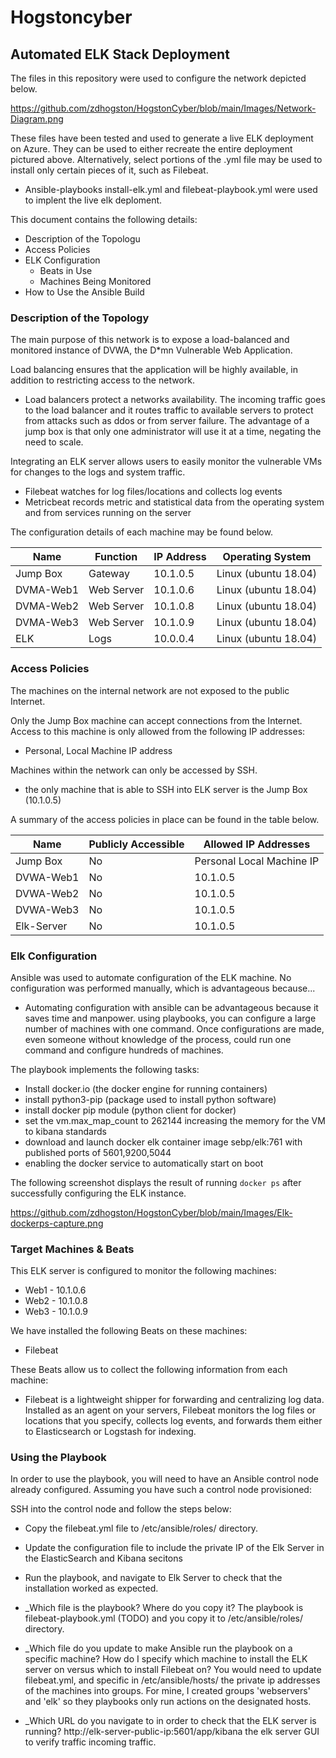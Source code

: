 # Hogstoncyber
## Automated ELK Stack Deployment

The files in this repository were used to configure the network depicted below.

https://github.com/zdhogston/HogstonCyber/blob/main/Images/Network-Diagram.png

These files have been tested and used to generate a live ELK deployment on Azure. They can be used to either recreate the entire deployment pictured above. Alternatively, select portions of the .yml file may be used to install only certain pieces of it, such as Filebeat.

  - Ansible-playbooks install-elk.yml and filebeat-playbook.yml were used to implent the live elk deploment. 

This document contains the following details:
- Description of the Topologu
- Access Policies
- ELK Configuration
  - Beats in Use
  - Machines Being Monitored
- How to Use the Ansible Build


### Description of the Topology

The main purpose of this network is to expose a load-balanced and monitored instance of DVWA, the D*mn Vulnerable Web Application.

Load balancing ensures that the application will be highly available, in addition to restricting access to the network.
- Load balancers protect a networks availability. The incoming traffic goes to the load balancer and it routes traffic to available servers to protect from attacks such as ddos or from server failure. The advantage of a jump box is that only one administrator will use it at a time, negating the need to scale. 

Integrating an ELK server allows users to easily monitor the vulnerable VMs for changes to the logs and system traffic.
- Filebeat watches for log files/locations and collects log events
- Metricbeat records metric and statistical data from the operating system and from services running on the server

The configuration details of each machine may be found below.

| Name          | Function | IP Address | Operating System |
|---------------|----------|------------|----------------------|
| Jump Box      | Gateway  | 10.1.0.5   | Linux (ubuntu 18.04) |
| DVMA-Web1     |Web Server| 10.1.0.6   | Linux (ubuntu 18.04) |
| DVMA-Web2     |Web Server| 10.1.0.8   | Linux (ubuntu 18.04) |
| DVMA-Web3     |Web Server| 10.1.0.9   | Linux (ubuntu 18.04) |
| ELK           |Logs      | 10.0.0.4   | Linux (ubuntu 18.04) |

### Access Policies

The machines on the internal network are not exposed to the public Internet. 

Only the Jump Box machine can accept connections from the Internet. Access to this machine is only allowed from the following IP addresses:
- Personal, Local Machine IP address 

Machines within the network can only be accessed by SSH.
- the only machine that is able to SSH into ELK server is the Jump Box (10.1.0.5)

A summary of the access policies in place can be found in the table below.

| Name      | Publicly Accessible | Allowed IP Addresses  |
|-----------|---------------------|-----------------------|
| Jump Box  |       No            | Personal Local Machine IP|
| DVWA-Web1 |       No            |         10.1.0.5         |
| DVWA-Web2 |       No            |         10.1.0.5         |
| DVWA-Web3 |       No            |         10.1.0.5         |
| Elk-Server|       No            |         10.1.0.5         |


### Elk Configuration

Ansible was used to automate configuration of the ELK machine. No configuration was performed manually, which is advantageous because...
- Automating configuration with ansible can be advantageous because it saves time and manpower. using playbooks, you can configure a large number of machines with one command. Once configurations are made, even someone without knowledge of the process, could run one command and configure hundreds of machines.

The playbook implements the following tasks:
- Install docker.io (the docker engine for running containers)
- install python3-pip (package used to install python software)
- install docker pip module (python client for docker)
- set the vm.max_map_count to 262144 increasing the memory for the VM to kibana standards
- download and launch docker elk container image sebp/elk:761 with published ports of 5601,9200,5044
- enabling the docker service to automatically start on boot

The following screenshot displays the result of running `docker ps` after successfully configuring the ELK instance.

https://github.com/zdhogston/HogstonCyber/blob/main/Images/Elk-dockerps-capture.png

### Target Machines & Beats
This ELK server is configured to monitor the following machines:
- Web1 - 10.1.0.6
- Web2 - 10.1.0.8
- Web3 - 10.1.0.9

We have installed the following Beats on these machines:
- Filebeat 

These Beats allow us to collect the following information from each machine:
- Filebeat is a lightweight shipper for forwarding and centralizing log data. Installed as an agent on your servers, Filebeat monitors the log files or locations that you specify, collects log events, and forwards them either to Elasticsearch or Logstash for indexing. 

### Using the Playbook
In order to use the playbook, you will need to have an Ansible control node already configured. Assuming you have such a control node provisioned: 

SSH into the control node and follow the steps below:
- Copy the filebeat.yml file to /etc/ansible/roles/ directory.
- Update the configuration file to include the private IP of the Elk Server in the ElasticSearch and Kibana secitons
- Run the playbook, and navigate to Elk Server to check that the installation worked as expected.

- _Which file is the playbook? Where do you copy it? 
The playbook is filebeat-playbook.yml (TODO) and you copy it to /etc/ansible/roles/ directory. 

- _Which file do you update to make Ansible run the playbook on a specific machine? How do I specify which machine to install the ELK server on versus which to install Filebeat on? 
You would need to update filebeat.yml, and specific in /etc/ansible/hosts/ the private ip addresses of the machines into groups. For mine, I created groups 'webservers' and 'elk' so they playbooks only run actions on the designated hosts. 

- _Which URL do you navigate to in order to check that the ELK server is running? 
http://elk-server-public-ip:5601/app/kibana the elk server GUI to verify traffic incoming traffic.

